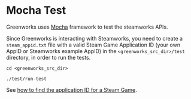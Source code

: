 # Mocha Test

Greenworks uses [Mocha](http://visionmedia.github.io/mocha/) framework to test
the steamworks APIs.

Since Greenworks is interacting with Steamworks, you need to create a
`steam_appid.txt` file with a valid Steam Game Application ID
(your own AppID or Steamworks example AppID) in the
`<greenworks_src_dir>/test` directory, in order to run the tests.

```shell
cd <greenworks_src_dir>

./test/run-test
```

See [how to find the application ID for a Steam Game](https://support.steampowered.com/kb_article.php?ref=3729-WFJZ-4175).
